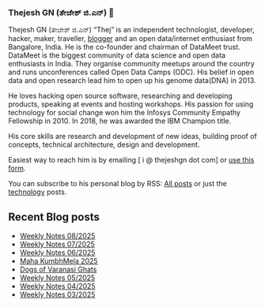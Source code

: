 ### Thejesh GN (ತೇಜೇಶ್ ಜಿ.ಎನ್) 👋

Thejesh GN (ತೇಜೇಶ್ ಜಿ.ಎನ್) “Thej” is an independent technologist, developer, hacker, maker, traveller, [blogger](https://thejeshgn.com/) and an open data/internet enthusiast from Bangalore, India. He is the co-founder and chairman of DataMeet trust. DataMeet is the biggest community of data science and open data enthusiasts in India. They organise community meetups around the country and runs unconferences called Open Data Camps (ODC). His belief in open data and open research lead him to open up his genome data(DNA) in 2013.

He loves hacking open source software, researching and developing products, speaking at events and hosting workshops. His passion for using technology for social change won him the Infosys Community Empathy Fellowship in 2010. In 2018, he was awarded the IBM Champion title.

His core skills are research and development of new ideas, building proof of concepts, technical architecture, design and development.

Easiest way to reach him is by emailing [ i @ thejeshgn dot com] or [use this form](https://thejeshgn.com/contact/).

You can subscribe to his personal blog by RSS: [All posts](https://feeds.thejeshgn.com/thejeshgn) or just the [technology](https://feeds.thejeshgn.com/technology) posts.

## Recent Blog posts
<!-- BLOG-POST-LIST:START -->
- [Weekly Notes 08/2025](https://thejeshgn.com/2025/02/21/weekly-notes-08-2025/)
- [Weekly Notes 07/2025](https://thejeshgn.com/2025/02/14/weekly-notes-07-2025/)
- [Weekly Notes 06/2025](https://thejeshgn.com/2025/02/07/weekly-notes-06-2025/)
- [Maha KumbhMela 2025](https://thejeshgn.com/2025/02/07/maha-kumbhmela-2025/)
- [Dogs of Varanasi Ghats](https://thejeshgn.com/2025/02/01/dogs-of-varanasi-ghats/)
- [Weekly Notes 05/2025](https://thejeshgn.com/2025/01/31/weekly-notes-05-2025/)
- [Weekly Notes 04/2025](https://thejeshgn.com/2025/01/24/weekly-notes-04-2025/)
- [Weekly Notes 03/2025](https://thejeshgn.com/2025/01/17/weekly-notes-03-2025/)
<!-- BLOG-POST-LIST:END -->
